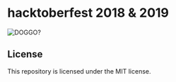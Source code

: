 # hacktoberfest 2018 & 2019

![DOGGO?](https://i.kym-cdn.com/entries/icons/original/000/008/342/ihave.jpg)

## License

This repository is licensed under the MIT license.